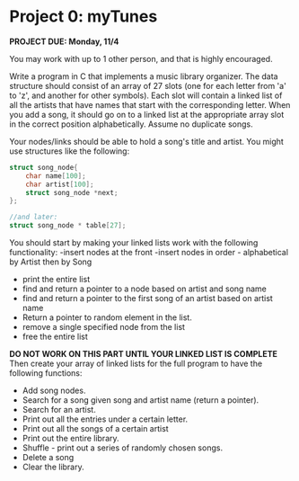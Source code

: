 # Project 0: myTunes

**PROJECT DUE: Monday, 11/4**

You may work with up to 1 other person, and that is highly encouraged.

Write a program in C that implements a music library organizer. The data structure should consist of an array of 27 slots (one for each letter from 'a' to 'z', and another for other symbols). Each slot will contain a linked list of all the artists that have names that start with the corresponding letter. When you add a song, it should go on to a linked list at the appropriate array slot in the correct position alphabetically. Assume no duplicate songs.

Your nodes/links should be able to hold a song's title and artist. You might use structures like the following:
```c
struct song_node{ 
    char name[100];
    char artist[100];
    struct song_node *next;
};

//and later:
struct song_node * table[27];
```

You should start by making your linked lists work with the following functionality:
-insert nodes at the front
-insert nodes in order
    - alphabetical by Artist then by Song
- print the entire list
- find and return a pointer to a node based on artist and song name
- find and return a pointer to the first song of an artist based on artist name
- Return a pointer to random element in the list.
- remove a single specified node from the list
- free the entire list

**DO NOT WORK ON THIS PART UNTIL YOUR LINKED LIST IS COMPLETE**
Then create your array of linked lists for the full program to have the following functions:

- Add song nodes.
- Search for a song given song and artist name (return a pointer).
- Search for an artist.
- Print out all the entries under a certain letter.
- Print out all the songs of a certain artist
- Print out the entire library.
- Shuffle - print out a series of randomly chosen songs.
- Delete a song
- Clear the library.
